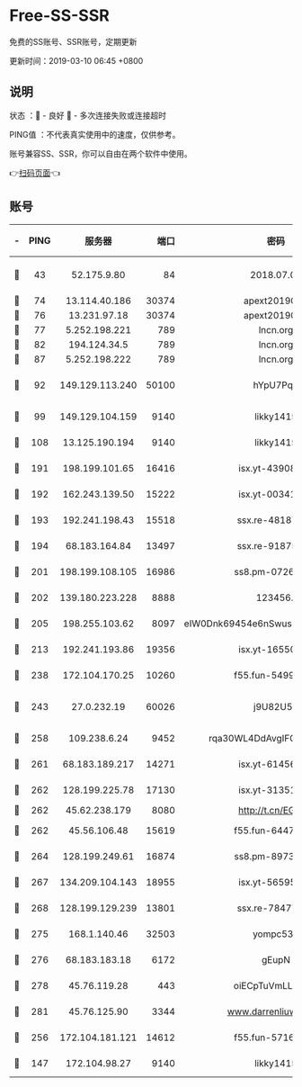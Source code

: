 # Free-SS-SSR

免费的SS账号、SSR账号，定期更新

更新时间：2019-03-10 06:45 +0800

## 说明

状态     ：🙂 - 良好 🙁 - 多次连接失败或连接超时

PING值   ：不代表真实使用中的速度，仅供参考。

账号兼容SS、SSR，你可以自由在两个软件中使用。

👉[扫码页面](https://liesauer.github.io/Free-SS-SSR/)👈

## 账号

|-|PING|服务器|端口|密码|加密方式|区域|
|:----:|:----:|:-----:|-----:|:----:|:----:|:----:|
|🙂|43|52.175.9.80|84|2018.07.07|chacha20-ietf-poly1305|HK|
|🙂|74|13.114.40.186|30374|apext2019006|chacha20|JP|
|🙂|76|13.231.97.18|30374|apext2019006|chacha20|JP|
|🙂|77|5.252.198.221|789|lncn.org|rc4|JP|
|🙂|82|194.124.34.5|789|lncn.org|rc4|JP|
|🙂|87|5.252.198.222|789|lncn.org|rc4|JP|
|🙂|92|149.129.113.240|50100|hYpU7PqP|chacha20-ietf-poly1305|CN|
|🙂|99|149.129.104.159|9140|likky1415|aes-256-cfb|HK|
|🙂|108|13.125.190.194|9140|likky1415|aes-256-cfb|KR|
|🙂|191|198.199.101.65|16416|isx.yt-43908070|aes-256-cfb|US|
|🙂|192|162.243.139.50|15222|isx.yt-00341910|aes-256-cfb|US|
|🙂|193|192.241.198.43|15518|ssx.re-48187245|aes-256-cfb|US|
|🙂|194|68.183.164.84|13497|ssx.re-91875474|aes-256-cfb|US|
|🙂|201|198.199.108.105|16986|ss8.pm-07262504|aes-256-cfb|US|
|🙂|202|139.180.223.228|8888|123456..|aes-256-cfb|JP|
|🙂|205|198.255.103.62|8097|eIW0Dnk69454e6nSwuspv9DmS201tQ0D|aes-256-cfb|US|
|🙂|213|192.241.193.86|19356|isx.yt-16550263|aes-256-cfb|US|
|🙂|238|172.104.170.25|10260|f55.fun-54999944|aes-256-cfb|SG|
|🙂|243|27.0.232.19|60026|j9U82U53|xchacha20-ietf-poly1305|HK|
|🙂|258|109.238.6.24|9452|rqa30WL4DdAvgIFG6Fs3znzTa|aes-256-cfb|FR|
|🙂|261|68.183.189.217|14271|isx.yt-61456295|aes-256-cfb|SG|
|🙂|262|128.199.225.78|17130|isx.yt-31351777|aes-256-cfb|SG|
|🙂|262|45.62.238.179|8080|http://t.cn/EGJIyrl|rc4-md5|CA|
|🙂|262|45.56.106.48|15619|f55.fun-64473829|aes-256-cfb|US|
|🙂|264|128.199.249.61|16874|ss8.pm-89735842|aes-256-cfb|SG|
|🙂|267|134.209.104.143|18955|isx.yt-56595383|aes-256-cfb|SG|
|🙂|268|128.199.129.239|13801|ssx.re-78477720|aes-256-cfb|SG|
|🙂|275|168.1.140.46|32503|yompc535|aes-256-cfb|AU|
|🙂|276|68.183.183.18|6172|gEupN|aes-256-cfb|SG|
|🙂|278|45.76.119.28|443|oiECpTuVmLLxk4Ts|aes-256-cfb|AU|
|🙂|281|45.76.125.90|3344|www.darrenliuwei.com|aes-256-cfb|AU|
|🙂|256|172.104.181.121|14612|f55.fun-57160811|aes-256-cfb|SG|
|🙁|147|172.104.98.27|9140|likky1415|aes-256-cfb|JP|
